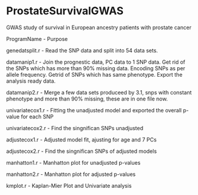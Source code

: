 # ProstateSurvivalGWAS
GWAS study of survival in European ancestry patients with prostate cancer

ProgramName	 - Purpose

genedatsplit.r - Read the SNP data and split into 54 data sets.

datamanip1.r	 - Join the prognestic data, PC data to 1 SNP data. Get rid of the SNPs which has more than 90% missing data. Encoding SNPs as per allele frequency. Getrid of SNPs which has same phenotype. Export the analysis ready data.

datamanip2.r	 - Merge a few data sets produceed by 3.1, snps with constant phenotype and more than 90% missing, these are in one file now.

univariatecox1.r - Fitting the unadjusted model and exported the overall p-value for each SNP

univariatecox2.r - Find the singnifican SNPs  unadjusted

adjustecox1.r	- Adjusted model fit, ajusting for age and 7 PCs

adjustecox2.r	- Find the singnifican SNPs of adjusted models

manhatton1.r	- Manhatton plot for unadjusted p-values

manhatton2.r	 - Manhatton plot for adjusted p-values

kmplot.r	- Kaplan-Mier Plot and Univariate analysis
